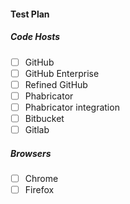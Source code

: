 


#### Test Plan

##### Code Hosts

- [ ] GitHub
- [ ] GitHub Enterprise
- [ ] Refined GitHub
- [ ] Phabricator
- [ ] Phabricator integration
- [ ] Bitbucket
- [ ] Gitlab

##### Browsers

- [ ] Chrome
- [ ] Firefox
